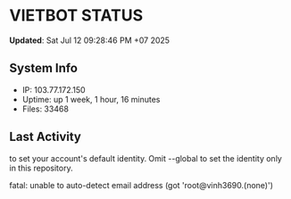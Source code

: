 # VIETBOT STATUS
**Updated**: Sat Jul 12 09:28:46 PM +07 2025

## System Info
- IP: 103.77.172.150
- Uptime: up 1 week, 1 hour, 16 minutes
- Files: 33468

## Last Activity

to set your account's default identity.
Omit --global to set the identity only in this repository.

fatal: unable to auto-detect email address (got 'root@vinh3690.(none)')
